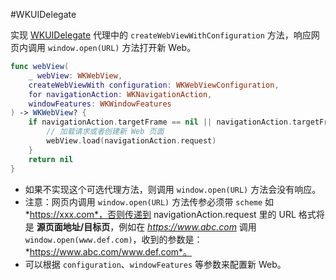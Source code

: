 #WKUIDelegate

实现 [WKUIDelegate](https://developer.apple.com/documentation/webkit/wkuidelegate) 代理中的 `createWebViewWithConfiguration` 方法，响应网页内调用 `window.open(URL)` 方法打开新 Web。

```SWIFT
func webView(
    _ webView: WKWebView,
    createWebViewWith configuration: WKWebViewConfiguration,
    for navigationAction: WKNavigationAction,
    windowFeatures: WKWindowFeatures
) -> WKWebView? {
    if navigationAction.targetFrame == nil || navigationAction.targetFrame?.isMainFrame == false {
        // 加载请求或者创建新 Web 页面
        webView.load(navigationAction.request)
	}
    return nil
}
```

- 如果不实现这个可选代理方法，则调用 `window.open(URL)` 方法会没有响应。
- 注意：网页内调用 `window.open(URL)` 方法传参必须带 `scheme` 如 *https://xxx.com*，否则传递到 navigationAction.request 里的 URL 格式将是 **源页面地址/目标页**，例如在 *https://www.abc.com* 调用 `window.open(www.def.com)`，收到的参数是：*https://www.abc.com/www.def.com*。
- 可以根据 `configuration`、`windowFeatures` 等参数来配置新 Web。